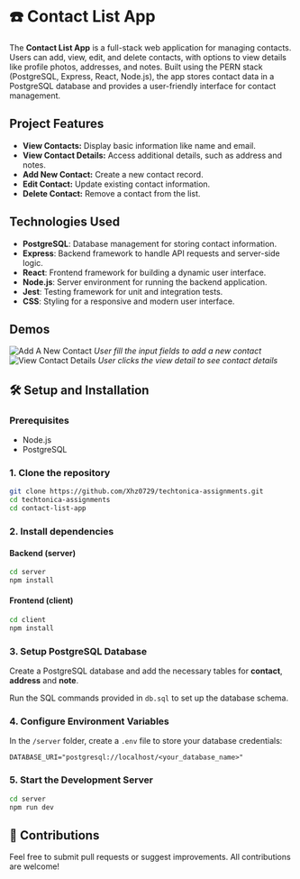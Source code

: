 # ☎️ Contact List App

The **Contact List App** is a full-stack web application for managing contacts. Users can add, view, edit, and delete contacts, with options to view details like profile photos, addresses, and notes. Built using the PERN stack (PostgreSQL, Express, React, Node.js), the app stores contact data in a PostgreSQL database and provides a user-friendly interface for contact management.

## Project Features

- **View Contacts:** Display basic information like name and email.
- **View Contact Details:** Access additional details, such as address and notes.
- **Add New Contact:** Create a new contact record.
- **Edit Contact:** Update existing contact information.
- **Delete Contact:** Remove a contact from the list.

## Technologies Used

- **PostgreSQL**: Database management for storing contact information.
- **Express**: Backend framework to handle API requests and server-side logic.
- **React**: Frontend framework for building a dynamic user interface.
- **Node.js**: Server environment for running the backend application.
- **Jest**: Testing framework for unit and integration tests.
- **CSS**: Styling for a responsive and modern user interface.

## Demos

![Add A New Contact](demos/add_contact.gif)
_User fill the input fields to add a new contact_
![View Contact Details ](demos/show_details.gif)
_User clicks the view detail to see contact details_

## 🛠️ Setup and Installation

### Prerequisites

- Node.js
- PostgreSQL

### 1. Clone the repository

```bash
git clone https://github.com/Xhz0729/techtonica-assignments.git
cd techtonica-assignments
cd contact-list-app
```

### 2. Install dependencies

#### Backend (server)

```bash
cd server
npm install
```

#### Frontend (client)

```bash
cd client
npm install
```

### 3. Setup PostgreSQL Database

Create a PostgreSQL database and add the necessary tables for **contact**, **address** and **note**.

Run the SQL commands provided in `db.sql` to set up the database schema.

### 4. Configure Environment Variables

In the `/server` folder, create a `.env` file to store your database credentials:

```
DATABASE_URI="postgresql://localhost/<your_database_name>"

```

### 5. Start the Development Server

```bash
cd server
npm run dev
```

## 🤝 Contributions

Feel free to submit pull requests or suggest improvements. All contributions are welcome!
